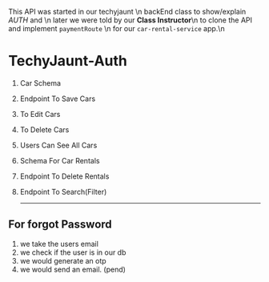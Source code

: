 This API was started in our techyjaunt \n
backEnd class to show/explain _AUTH_ and \n
later we were told by our **Class Instructor**\n
to clone the API and implement ``paymentRoute`` \n
for our `car-rental-service` app.\n


# TechyJaunt-Auth
1. Car Schema
2. Endpoint To Save Cars
3. To Edit Cars
4. To Delete Cars
5. Users Can See All Cars
6. Schema For Car Rentals
7. Endpoint To Delete Rentals 
8. Endpoint To Search(Filter)
   
   -----

## For forgot Password
1. we take the users email
2. we check if the user is in our db
3. we would generate an otp
4. we would send an email. (pend)
